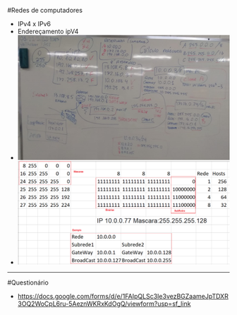#Redes de computadores
 - IPv4 x IPv6
 - Endereçamento ipV4
 - <img src="lousa2.jpeg">
 - <img src="subredes.png">
------------------
#Questionário
- https://docs.google.com/forms/d/e/1FAIpQLSc3Ie3vezBGZaameJpTDXR3OQ2WoCpL6ru-5AeznWKRxKdOgQ/viewform?usp=sf_link

